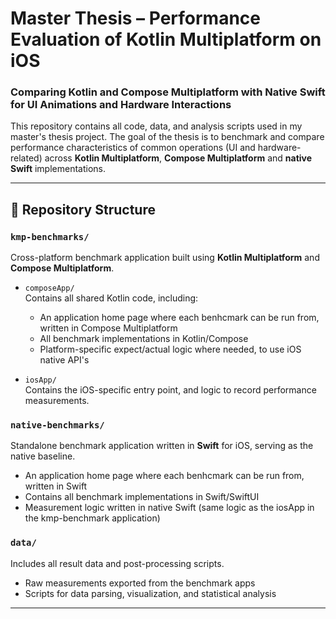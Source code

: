 # Master Thesis – Performance Evaluation of Kotlin Multiplatform on iOS
### Comparing Kotlin and Compose Multiplatform with Native Swift for UI Animations and Hardware Interactions

This repository contains all code, data, and analysis scripts used in my master's thesis project. The goal of the thesis is to benchmark and compare performance characteristics of common operations (UI and hardware-related) across **Kotlin Multiplatform**, **Compose Multiplatform**  and **native Swift** implementations.

---

## 📁 Repository Structure

### `kmp-benchmarks/`
Cross-platform benchmark application built using **Kotlin Multiplatform** and **Compose Multiplatform**.

- `composeApp/`  
  Contains all shared Kotlin code, including:
  - An application home page where each benhcmark can be run from, written in Compose Multiplatform
  - All benchmark implementations in Kotlin/Compose
  - Platform-specific expect/actual logic where needed, to use iOS native API's

- `iosApp/`  
  Contains the iOS-specific entry point, and logic to record performance measurements.


### `native-benchmarks/`
Standalone benchmark application written in **Swift** for iOS, serving as the native baseline.
- An application home page where each benhcmark can be run from, written in Swift
- Contains all benchmark implementations in Swift/SwiftUI
- Measurement logic written in native Swift (same logic as the iosApp in the kmp-benchmark application)

### `data/`
Includes all result data and post-processing scripts.

- Raw measurements exported from the benchmark apps
- Scripts for data parsing, visualization, and statistical analysis

---
